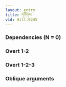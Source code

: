 ```yaml
---
layout: entry
title: དགོགས་
vid: Hill:0245
---
```

### Dependencies (N = 0)


### Overt 1-2


### Overt 1-2-3


### Oblique arguments
